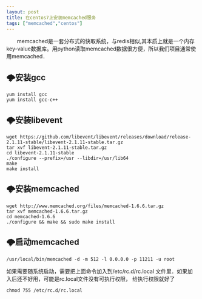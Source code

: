 ```yaml
---
layout: post
title: 在centos7上安装memcached服务
tags: ["memcached","centos"]
---
```



&emsp;&emsp;memcached是一套分布式的快取系统，与redis相似,其本质上就是一个内存key-value数据库。用python读取memcached数据很方便，所以我们项目通常使用memcached．

## 🌩️安装gcc
~~~
yum install gcc
yum install gcc-c++
~~~

## 🌩️安装libevent
~~~
wget https://github.com/libevent/libevent/releases/download/release-2.1.11-stable/libevent-2.1.11-stable.tar.gz
tar xvf libevent-2.1.11-stable.tar.gz 
cd libevent-2.1.11-stable
./configure --prefix=/usr --libdir=/usr/lib64
make
make install
~~~

## 🌩️安装memcached

~~~
wget http://www.memcached.org/files/memcached-1.6.6.tar.gz
tar xvf memcached-1.6.6.tar.gz
cd memcached-1.6.6
./configure && make && sudo make install
~~~

## 🌩️启动memcached

~~~
/usr/local/bin/memcached -d -m 512 -l 0.0.0.0 -p 11211 -u root
~~~
如果需要随系统启动，需要把上面命令加入到/etc/rc.d/rc.local 文件里．如果加入后还不好用，可能是rc.local文件没有可执行权限，
给执行权限就好了
~~~
chmod 755 /etc/rc.d/rc.local
~~~